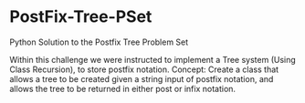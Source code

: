 # PostFix-Tree-PSet
Python Solution to the Postfix Tree Problem Set

Within this challenge we were instructed to implement a Tree system (Using Class Recursion), to store postfix notation.
Concept: Create a class that allows a tree to be created given a string input of postfix notation, and allows the tree to be returned in either post or infix notation.
